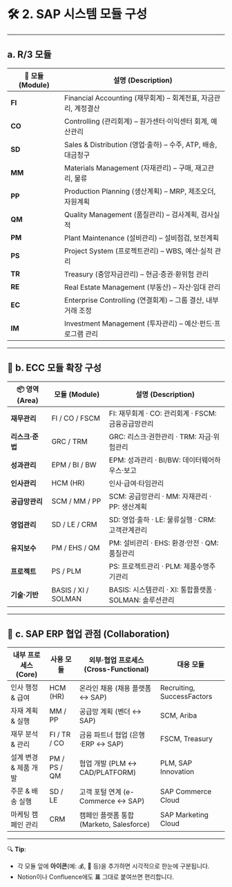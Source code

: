 # 🛠️ 2. SAP 시스템 모듈 구성

---

## a. R/3 모듈

| 🚩 모듈 (Module)    | 설명 (Description)                                                                                   |
|---------------------|-------------------------------------------------------------------------------------------------------|
| **FI**              | Financial Accounting (재무회계) – 회계전표, 자금관리, 계정결산                                           |
| **CO**              | Controlling (관리회계) – 원가센터·이익센터 회계, 예산관리                                               |
| **SD**              | Sales & Distribution (영업·출하) – 수주, ATP, 배송, 대금청구                                           |
| **MM**              | Materials Management (자재관리) – 구매, 재고관리, 물류                                                 |
| **PP**              | Production Planning (생산계획) – MRP, 제조오더, 자원계획                                               |
| **QM**              | Quality Management (품질관리) – 검사계획, 검사실적                                                    |
| **PM**              | Plant Maintenance (설비관리) – 설비점검, 보전계획                                                     |
| **PS**              | Project System (프로젝트관리) – WBS, 예산·실적 관리                                                   |
| **TR**              | Treasury (중앙자금관리) – 현금·증권·환위험 관리                                                       |
| **RE**              | Real Estate Management (부동산) – 자산·임대 관리                                                     |
| **EC**              | Enterprise Controlling (연결회계) – 그룹 결산, 내부거래 조정                                          |
| **IM**              | Investment Management (투자관리) – 예산·펀드·프로그램 관리                                           |

---

## 🧩 b. ECC 모듈 확장 구성

| 📦 영역 (Area)      | 모듈 (Module)         | 설명 (Description)                                            |
|---------------------|-----------------------|---------------------------------------------------------------|
| **재무관리**        | FI / CO / FSCM        | FI: 재무회계 · CO: 관리회계 · FSCM: 금융공급망관리            |
| **리스크·준법**     | GRC / TRM             | GRC: 리스크·권한관리 · TRM: 자금·위험관리                     |
| **성과관리**        | EPM / BI / BW         | EPM: 성과관리 · BI/BW: 데이터웨어하우스·보고                  |
| **인사관리**        | HCM (HR)              | 인사·급여·타임관리                                            |
| **공급망관리**      | SCM / MM / PP         | SCM: 공급망관리 · MM: 자재관리 · PP: 생산계획                 |
| **영업관리**        | SD / LE / CRM         | SD: 영업·출하 · LE: 물류실행 · CRM: 고객관계관리              |
| **유지보수**        | PM / EHS / QM         | PM: 설비관리 · EHS: 환경·안전 · QM: 품질관리                |
| **프로젝트**        | PS / PLM              | PS: 프로젝트관리 · PLM: 제품수명주기관리                    |
| **기술·기반**       | BASIS / XI / SOLMAN   | BASIS: 시스템관리 · XI: 통합플랫폼 · SOLMAN: 솔루션관리      |

---

## 🔗 c. SAP ERP 협업 관점 (Collaboration)

| 내부 프로세스 (Core)     | 사용 모듈          | 외부·협업 프로세스 (Cross-Functional)   | 대응 모듈                      |
|--------------------------|--------------------|------------------------------------------|--------------------------------|
| 인사 행정 & 급여         | HCM (HR)           | 온라인 채용 (채용 플랫폼 ↔ SAP)          | Recruiting, SuccessFactors     |
| 자재 계획 & 실행         | MM / PP            | 공급망 계획 (벤더 ↔ SAP)                 | SCM, Ariba                     |
| 재무 분석 & 관리         | FI / TR / CO       | 금융 파트너 협업 (은행·ERP ↔ SAP)        | FSCM, Treasury                 |
| 설계 변경 & 제품 개발    | PM / PS / QM       | 협업 개발 (PLM ↔ CAD/PLATFORM)           | PLM, SAP Innovation            |
| 주문 & 배송 실행        | SD / LE            | 고객 포털 연계 (e-Commerce ↔ SAP)        | SAP Commerce Cloud             |
| 마케팅 캠페인 관리       | CRM                | 캠페인 플랫폼 통합 (Marketo, Salesforce) | SAP Marketing Cloud            |

---

🔍 **Tip**:  
- 각 모듈 앞에 **아이콘**(예: 💰, 🚚 등)을 추가하면 시각적으로 한눈에 구분됩니다.  
- Notion이나 Confluence에도 **표** 그대로 붙여쓰면 편리합니다.  

